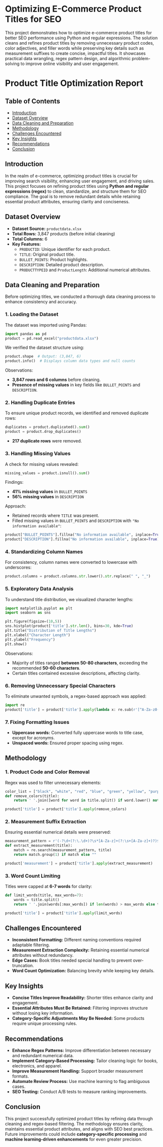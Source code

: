 # Optimizing E-Commerce Product Titles for SEO 
 This project demonstrates how to optimize e-commerce product titles for better SEO performance using Python and regular expressions. The solution cleans and refines product titles by removing unnecessary product codes, color adjectives, and filler words while preserving key details such as measurement suffixes to create concise, impactful titles. It showcases practical data wrangling, regex pattern design, and algorithmic problem-solving to improve online visibility and user engagement.

# Product Title Optimization Report

## Table of Contents
- [Introduction](#introduction)
- [Dataset Overview](#dataset-overview)
- [Data Cleaning and Preparation](#data-cleaning-and-preparation)
- [Methodology](#methodology)
- [Challenges Encountered](#challenges-encountered)
- [Key Insights](#key-insights)
- [Recommendations](#recommendations)
- [Conclusion](#conclusion)

## Introduction
In the realm of e-commerce, optimizing product titles is crucial for improving search visibility, enhancing user engagement, and driving sales. This project focuses on refining product titles using **Python and regular expressions (regex)** to clean, standardize, and structure them for SEO compliance. The goal is to remove redundant details while retaining essential product attributes, ensuring clarity and conciseness.

## Dataset Overview
- **Dataset Source:** `productdata.xlsx`
- **Total Rows:** 3,847 products (before initial cleaning)
- **Total Columns:** 6
- **Key Features:**
  - `PRODUCTID`: Unique identifier for each product.
  - `TITLE`: Original product title.
  - `BULLET_POINTS`: Product highlights.
  - `DESCRIPTION`: Detailed product description.
  - `PRODUCTTYPEID` and `ProductLength`: Additional numerical attributes.

## Data Cleaning and Preparation
Before optimizing titles, we conducted a thorough data cleaning process to enhance consistency and accuracy.

### 1. **Loading the Dataset**
The dataset was imported using Pandas:
```python
import pandas as pd
product = pd.read_excel("productdata.xlsx")
```
We verified the dataset structure using:
```python
product.shape  # Output: (3,847, 6)
product.info()  # Displays column data types and null counts
```
Observations:
- **3,847 rows and 6 columns** before cleaning.
- **Presence of missing values** in key fields like `BULLET_POINTS` and `DESCRIPTION`.

### 2. **Handling Duplicate Entries**
To ensure unique product records, we identified and removed duplicate rows:
```python
duplicates = product.duplicated().sum()
product = product.drop_duplicates()
```
- **217 duplicate rows** were removed.

### 3. **Handling Missing Values**
A check for missing values revealed:
```python
missing_values = product.isnull().sum()
```
Findings:
- **41% missing values** in `BULLET_POINTS`
- **56% missing values** in `DESCRIPTION`

Approach:
- Retained records where `TITLE` was present.
- Filled missing values in `BULLET_POINTS` and `DESCRIPTION` with `"No information available"`:
```python
product["BULLET_POINTS"].fillna("No information available", inplace=True)
product["DESCRIPTION"].fillna("No information available", inplace=True)
```

### 4. **Standardizing Column Names**
For consistency, column names were converted to lowercase with underscores:
```python
product.columns = product.columns.str.lower().str.replace(" ", "_")
```
### 5. **Exploratory Data Analysis**
To understand title distribution, we visualized character lengths:
```python
import matplotlib.pyplot as plt
import seaborn as sns

plt.figure(figsize=(10,5))
sns.histplot(product['title'].str.len(), bins=30, kde=True)
plt.title("Distribution of Title Lengths")
plt.xlabel("Character Length")
plt.ylabel("Frequency")
plt.show()
```
Observations:
- Majority of titles ranged **between 50-80 characters**, exceeding the recommended **50-60 characters**.
- Certain titles contained excessive descriptions, affecting clarity.

### 6. **Removing Unnecessary Special Characters**
To eliminate unwanted symbols, a regex-based approach was applied:
```python
import re
product['title'] = product['title'].apply(lambda x: re.sub(r'[^A-Za-z0-9 ]+', '', str(x)))
```
### 7. **Fixing Formatting Issues**
- **Uppercase words:** Converted fully uppercase words to title case, except for acronyms.
- **Unspaced words:** Ensured proper spacing using regex.

## Methodology
### 1. **Product Code and Color Removal**
Regex was used to filter unnecessary elements:
```python
color_list = ["black", "white", "red", "blue", "green", "yellow", "purple", "orange", "pink", "gray", "grey", "brown", "beige", "gold", "silver", "navy", "teal", "maroon"]
def remove_colors(title):
    return ' '.join([word for word in title.split() if word.lower() not in color_list])

product['title'] = product['title'].apply(remove_colors)
```
### 2. **Measurement Suffix Extraction**
Ensuring essential numerical details were preserved:
```python
measurement_pattern = r'(-?\d+(?:\.\d+)?\s*[A-Za-z]+(?:\s+[A-Za-z]+)?)$'
def extract_measurement(title):
    match = re.search(measurement_pattern, title)
    return match.group(1) if match else ""

product['measurement'] = product['title'].apply(extract_measurement)
```
### 3. **Word Count Limiting**
Titles were capped at **6-7 words** for clarity:
```python
def limit_words(title, max_words=7):
    words = title.split()
    return ' '.join(words[:max_words]) if len(words) > max_words else title

product['title'] = product['title'].apply(limit_words)
```

## Challenges Encountered
- **Inconsistent Formatting:** Different naming conventions required adaptable filtering.
- **Measurement Extraction Complexity:** Retaining essential numerical attributes without redundancy.
- **Edge Cases:** Book titles needed special handling to prevent over-truncation.
- **Word Count Optimization:** Balancing brevity while keeping key details.

## Key Insights
- **Concise Titles Improve Readability:** Shorter titles enhance clarity and engagement.
- **Essential Attributes Must Be Retained:** Filtering improves structure without losing key information.
- **Category-Specific Adjustments May Be Needed:** Some products require unique processing rules.

## Recommendations
- **Enhance Regex Patterns:** Improve differentiation between necessary and redundant numerical data.
- **Implement Category-Based Processing:** Tailor cleaning logic for books, electronics, and apparel.
- **Improve Measurement Handling:** Support broader measurement formats.
- **Automate Review Process:** Use machine learning to flag ambiguous cases.
- **SEO Testing:** Conduct A/B tests to measure ranking improvements.

## Conclusion
This project successfully optimized product titles by refining data through cleaning and regex-based filtering. The methodology ensures clarity, maintains essential product attributes, and aligns with SEO best practices. Future improvements could include **category-specific processing** and **machine learning-driven enhancements** for even greater precision.
